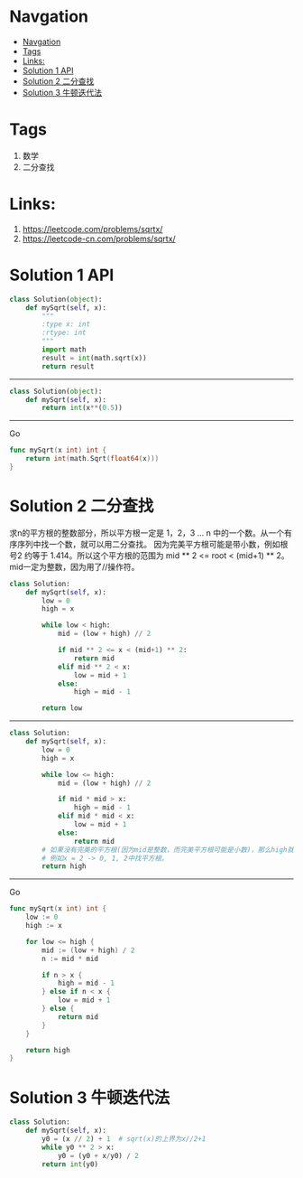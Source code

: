 # Navgation
- [Navgation](#navgation)
- [Tags](#tags)
- [Links:](#links)
- [Solution 1 API](#solution-1-api)
- [Solution 2 二分查找](#solution-2-二分查找)
- [Solution 3 牛顿迭代法](#solution-3-牛顿迭代法)

# Tags
1. 数学
2. 二分查找

# Links:
1. https://leetcode.com/problems/sqrtx/
2. https://leetcode-cn.com/problems/sqrtx/


# Solution 1 API
```python
class Solution(object):
    def mySqrt(self, x):
        """
        :type x: int
        :rtype: int
        """
        import math
        result = int(math.sqrt(x))
        return result
```
---
```python
class Solution(object):
    def mySqrt(self, x):
        return int(x**(0.5))
```
---
Go
```go
func mySqrt(x int) int {
    return int(math.Sqrt(float64(x)))
}
```

# Solution 2 二分查找
求n的平方根的整数部分，所以平方根一定是 1，2，3 ... n 中的一个数。从一个有序序列中找一个数，就可以用二分查找。
因为完美平方根可能是带小数，例如根号2 约等于 1.414。所以这个平方根的范围为 mid ** 2 <= root < (mid+1) ** 2。mid一定为整数，因为用了//操作符。
```python
class Solution:
    def mySqrt(self, x):
        low = 0
        high = x

        while low < high:
            mid = (low + high) // 2

            if mid ** 2 <= x < (mid+1) ** 2:
                return mid
            elif mid ** 2 < x:
                low = mid + 1
            else:
                high = mid - 1

        return low
```
---
```python
class Solution:
    def mySqrt(self, x):
        low = 0
        high = x

        while low <= high:
            mid = (low + high) // 2

            if mid * mid > x:
                high = mid - 1
            elif mid * mid < x:
                low = mid + 1
            else:
                return mid
        # 如果没有完美的平方根(因为mid是整数，而完美平方根可能是小数)，那么high就在完美平方根的左边，left就在完美平方根的右边
        # 例如x = 2 -> 0, 1, 2中找平方根。
        return high
```
---
Go
```go
func mySqrt(x int) int {
	low := 0
	high := x

	for low <= high {
		mid := (low + high) / 2
		n := mid * mid

		if n > x {
			high = mid - 1
		} else if n < x {
			low = mid + 1
		} else {
			return mid
		}
	}

	return high
}

```

# Solution 3 牛顿迭代法
```python
class Solution:
    def mySqrt(self, x):
        y0 = (x // 2) + 1  # sqrt(x)的上界为x//2+1
        while y0 ** 2 > x:
            y0 = (y0 + x/y0) / 2
        return int(y0)
```